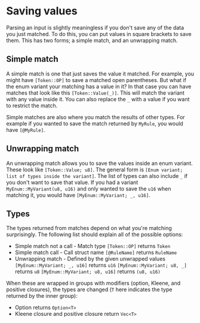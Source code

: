 # Saving values

Parsing an input is slightly meaningless if you don't save any of the data you just matched. To do this, you can put values in square brackets to save them. This has two forms; a simple match, and an unwrapping match.

## Simple match

A simple match is one that just saves the value it matched. For example, you might have `[Token::OP]` to save a matched open parentheses. But what if the enum variant your matching has a value in it? In that case you can have matches that look like this `[Token::Value(_)]`. This will match the variant with any value inside it. You can also replace the `_` with a value if you want to restrict the match.

Simple matches are also where you match the results of other types. For example if you wanted to save the match returned by `MyRule`, you would have `[@MyRule]`.

## Unwrapping match

An unwrapping match allows you to save the values inside an enum variant. These look like `[Token::Value; u8]`. The general form is `[Enum variant; list of types inside the variant]`. The list of types can also include `_` if you don't want to save that value. If you had a variant `MyEnum::MyVariant(u8, u16)` and only wanted to save the `u16` when matching it, you would have `[MyEnum::MyVariant; _, u16]`.

## Types

The types returned from matches depend on what you're matching surprisingly. The following list should explain all of the possible options:
- Simple match not a call - Match type
  `[Token::OP]` returns `Token`
- Simple match call - Call struct name
  `[@RuleName]` returns `RuleName`
- Unwrapping match - Defined by the given unwrapped values
  `[MyEnum::MyVariant; _, u16]` returns `u16`
  `[MyEnum::MyVariant; u8, _]` returns `u8`
  `[MyEnum::MyVariant; u8, u16]` returns `(u8, u16)`

When these are wrapped in groups with modifiers (option, Kleene, and positive closures), the types are changed (`T` here indicates the type returned by the inner group):
- Option returns `Option<T>`
- Kleene closure and positive closure return `Vec<T>`
